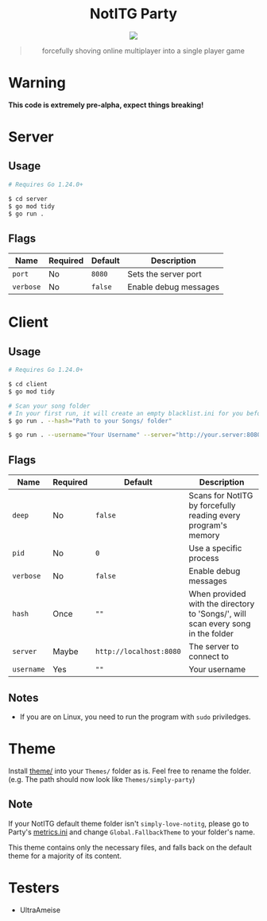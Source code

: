 <div align="center">
  
# NotITG Party

<a href="#">
  <img src="https://img.shields.io/badge/version-pre--alpha-red">  
</a>

> forcefully shoving online multiplayer into a single player game

</div>

# Warning

**This code is extremely pre-alpha, expect things breaking!**

# Server

## Usage

```bash
# Requires Go 1.24.0+ 

$ cd server
$ go mod tidy
$ go run .
```
## Flags

| Name | Required | Default | Description |
| --- | --- | --- | --- |
| `port` | No | `8080` | Sets the server port |
| `verbose` | No | `false` | Enable debug messages |

# Client

## Usage

```bash
# Requires Go 1.24.0+ 

$ cd client
$ go mod tidy

# Scan your song folder
# In your first run, it will create an empty blacklist.ini for you before exiting
$ go run . --hash="Path to your Songs/ folder"

$ go run . --username="Your Username" --server="http://your.server:8080"
```

## Flags

| Name | Required | Default | Description |
| --- | --- | --- | --- |
| `deep` | No | `false` | Scans for NotITG by forcefully reading every program's memory |
| `pid` | No | `0` | Use a specific process |
| `verbose` | No | `false` | Enable debug messages |
| `hash` | Once | `""` | When provided with the directory to 'Songs/', will scan every song in the folder |
| `server` | Maybe | `http://localhost:8080` | The server to connect to |
| `username` | Yes | `""` | Your username |

## Notes

- If you are on Linux, you need to run the program with `sudo` priviledges.

# Theme

Install [theme/](./theme) into your `Themes/` folder as is. Feel free to rename the folder. (e.g. The path should now look like `Themes/simply-party`)

## Note

If your NotITG default theme folder isn't `simply-love-notitg`, please go to Party's [metrics.ini](./theme/metrics.ini) and change `Global.FallbackTheme` to your folder's name.

This theme contains only the necessary files, and falls back on the default theme for a majority of its content.

# Testers
- UltraAmeise
